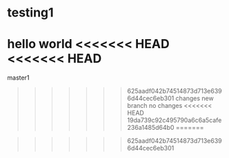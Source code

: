# testing1

hello world
<<<<<<< HEAD
<<<<<<< HEAD
=======
master1
>>>>>>> 625aadf042b74514873d713e6396d44cec6eb301
changes
new branch
no changes
<<<<<<< HEAD
>>>>>>> 19da739c92c495790a6c6a5cafe236a1485d64b0
=======

>>>>>>> 625aadf042b74514873d713e6396d44cec6eb301

